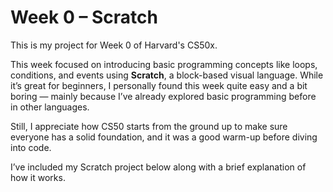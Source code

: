 # Week 0 – Scratch

This is my project for Week 0 of Harvard's CS50x.

This week focused on introducing basic programming concepts like loops, conditions, and events using **Scratch**, a block-based visual language. While it’s great for beginners, I personally found this week quite easy and a bit boring — mainly because I’ve already explored basic programming before in other languages.

Still, I appreciate how CS50 starts from the ground up to make sure everyone has a solid foundation, and it was a good warm-up before diving into code.

I’ve included my Scratch project below along with a brief explanation of how it works.
